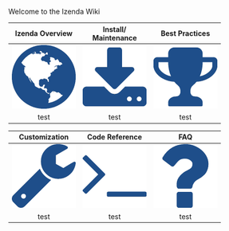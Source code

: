 Welcome to the Izenda Wiki


Izenda Overview | Install/<br>Maintenance | Best Practices 
:--:|:---:|:---:
![](/Home/Overview_Globe.png)|![](/Home/Install_Download.png)|![](/Home/BestPractices_Trophy.png)
test | test| test



Customization | Code Reference | FAQ
:---:|:--:|:---:
![](/Home/Customization_Wrench.png)|![](/Home/CodeRef_Terminal.png)|![](/Home/FAQ_QuestionMark.png)
test|test | test

